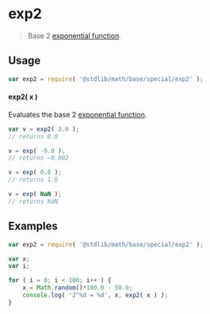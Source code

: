 exp2
===

>  Base 2 [exponential function][exponential-function].


<!-- <usage> -->

## Usage

``` javascript
var exp2 = require( '@stdlib/math/base/special/exp2' );
```

#### exp2( x )

Evaluates the base 2 [exponential function][exponential-function].

``` javascript
var v = exp2( 3.0 );
// returns 8.0

v = exp( -9.0 );
// returns ~0.002

v = exp( 0.0 );
// returns 1.0

v = exp( NaN );
// returns NaN
```

<!-- </usage> -->


<!-- <examples> -->

## Examples

``` javascript
var exp2 = require( '@stdlib/math/base/special/exp2' );

var x;
var i;

for ( i = 0; i < 100; i++ ) {
    x = Math.random()*100.0 - 50.0;
    console.log( '2^%d = %d', x, exp2( x ) );
}
```

<!-- </examples> -->


<!-- <links> -->

[exponential-function]: https://en.wikipedia.org/wiki/Exponential_function

<!-- </links> -->
